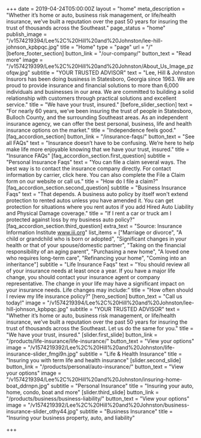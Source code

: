 +++
date = 2019-04-24T05:00:00Z
layout = "home"
meta_description = "Whether it’s home or auto, business risk management, or life/health insurance, we’ve built a reputation over the past 50 years for insuring the trust of thousands across the Southeast."
page_status = "home"
publish_image = "/v1574219394/Lee%2C%20Hill%20and%20Johnston/lee-hill-johnson_kpbpqc.jpg"
title = "Home"
type = "page"
url = "/"
[before_footer_section]
button_link = "/our-company/"
button_text = "Read more"
image = "/v1574219399/Lee%2C%20Hill%20and%20Johnston/About_Us_Image_pzofqw.jpg"
subtitle = "YOUR TRUSTED ADVISOR"
text = "Lee, Hill & Johnston Insurors has been doing business in Statesboro, Georgia since 1963. We are proud to provide insurance and financial solutions to more than 6,000 individuals and businesses in our area. We are committed to building a solid relationship with customers through practical solutions and excellent service."
title = "We have your trust, insured."
[before_slider_section]
text = "For nearly 60 years, we’ve been insuring the trust of people in Statesboro, Bulloch County, and the surrounding Southeast areas. As an independent insurance agency, we can offer the best personal, business, life and health insurance options on the market."
title = "Independence feels good."
[faq_accordion_section]
button_link = "/insurance-faqs/"
button_text = "See all FAQs"
text = "Insurance doesn’t have to be confusing. We’re here to help make life more enjoyable knowing that we have your trust, insured."
title = "Insurance FAQs"
[faq_accordion_section.first_question]
subtitle = "Personal Insurance Faqs"
text = "You can file a claim several ways. The best way is to contact the insurance company directly. For contact information by carrier, click here. You can also complete the File a Claim form on our website or call us."
title = "How do I file a claim?"
[faq_accordion_section.second_question]
subtitle = "Business Insurance Faqs"
text = "That depends. A business auto policy by itself won't extend protection to rented autos unless you have amended it. You can get protection for situations where you rent autos if you add Hired Auto Liability and Physical Damage coverage."
title = "If I rent a car or truck am I protected against loss by my business auto policy?"
[faq_accordion_section.third_question]
extra_text = "Source: Insurance Information Institute www.iii.org"
list_items = ["Marriage or divorce", "A child or grandchild who is born or adopted", "Significant changes in your health or that of your spouse/domestic partner", "Taking on the financial responsibility of an aging parent", "Purchasing a new home", "A loved one who requires long-term care", "Refinancing your home", "Coming into an inheritance"]
subtitle = "Life Insurance Faqs"
text = "You should review all of your insurance needs at least once a year. If you have a major life change, you should contact your insurance agent or company representative. The change in your life may have a significant impact on your insurance needs. Life changes may include:"
title = "How often should I review my life insurance policy?"
[hero_section]
button_text = "Call us today!"
image = "/v1574219394/Lee%2C%20Hill%20and%20Johnston/lee-hill-johnson_kpbpqc.jpg"
subtitle = "YOUR TRUSTED ADVISOR"
text = "Whether it’s home or auto, business risk management, or life/health insurance, we’ve built a reputation over the past 50 years for insuring the trust of thousands across the Southeast. Let us do the same for you."
title = "We have your trust, insured."
[slider.first_slide]
button_link = "/products/life-insurance/life-insurance/"
button_text = "View your options"
image = "/v1574219392/Lee%2C%20Hill%20and%20Johnston/life-insurance-slider_fmgi9n.jpg"
subtitle = "Life & Health Insurance"
title = "Insuring you with term life and health insurance"
[slider.second_slide]
button_link = "/products/personal/auto-insurance/"
button_text = "View your options"
image = "/v1574219394/Lee%2C%20Hill%20and%20Johnston/insuring-home-boat_ddrnpn.jpg"
subtitle = "Personal Insurance"
title = "Insuring your auto, home, condo, boat and more"
[slider.third_slide]
button_link = "/products/business/business-liability/"
button_text = "View your options"
image = "/v1574219392/Lee%2C%20Hill%20and%20Johnston/business-insurance-slider_othy44.jpg"
subtitle = "Business Insurance"
title = "Insuring your business property, auto, and liability"

+++
